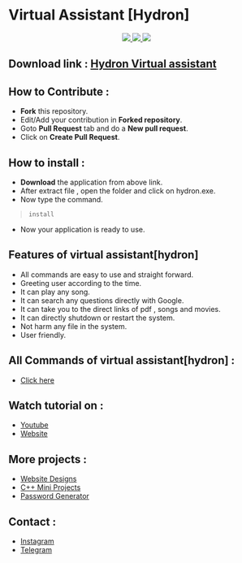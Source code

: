 # Virtual Assistant [Hydron]

<p align="center">
  <a href="https://github.com/vishal2376/virtual-assistant/issues">
    <img src="https://img.shields.io/github/issues/vishal2376/virtual-assistant"/> 
  </a>
  <a href="https://github.com/vishal2376/virtual-assistant/stargazers">
    <img src="https://img.shields.io/github/stars/vishal2376/virtual-assistant"/> 
  </a>
    <a href="https://github.com/vishal2376/virtual-assistant/blob/master/LICENSE">
    <img src="https://img.shields.io/github/license/vishal2376/virtual-assistant"/> 
  </a>
</p>

## Download link  : [Hydron Virtual assistant](https://codervishal.wordpress.com/2020/08/05/hydron-virtual-assistant/)

## How to Contribute :

- **Fork** this repository.
- Edit/Add your contribution in **Forked repository**.
- Goto **Pull Request** tab and do a **New pull request**.
- Click on **Create Pull Request**. 


## How to install :
 - **Download** the application from above link.
 - After extract file , open the folder and click on hydron.exe.
 - Now type the command.
  
  > `install`

 - Now your application is ready to use.

## Features of virtual assistant[hydron]
 - All commands are easy to use and straight forward.
 - Greeting user according to the time.
 - It can play any song.
 - It can search any questions directly with Google.
 - It can take you to the direct links of pdf , songs and movies.
 - It can directly shutdown or restart the system.
 - Not harm any file in the system.
 - User friendly. 

## All Commands of virtual assistant[hydron] :
 - [Click here](https://codervishal.wordpress.com/2020/08/05/hydron-virtual-assistant/#commands) 

## Watch tutorial on : 
 - [Youtube](https://www.youtube.com/watch?v=pbnQJsbWYNA&feature=youtu.be)
 - [Website](https://codervishal.wordpress.com/2020/08/05/hydron-virtual-assistant/) 

## More projects : 
   
  - [Website Designs](https://github.com/vishal2376/Website-Design)
  - [C++ Mini Projects](https://github.com/vishal2376/cpp-mini-projects) 
  - [Password Generator](https://github.com/vishal2376/password-generator) 

## Contact :  
  - [Instagram](https://www.instagram.com/vishal_2376/)
  - [Telegram](https://t.me/vishal2376/)

